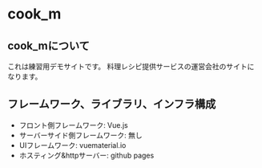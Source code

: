 # cook_m
## cook_mについて
これは練習用デモサイトです。
料理レシピ提供サービスの運営会社のサイトになります。
## フレームワーク、ライブラリ、インフラ構成
- フロント側フレームワーク: Vue.js
- サーバーサイド側フレームワーク: 無し
- UIフレームワーク: vuematerial.io
- ホスティング&httpサーバー: github pages

